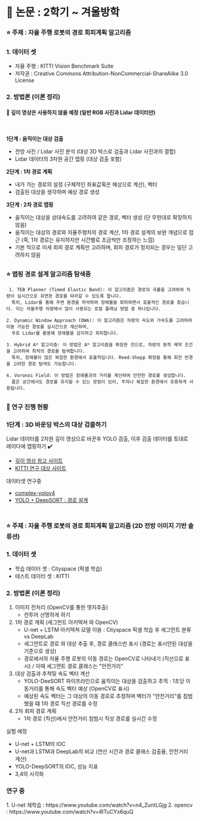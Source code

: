 # 🥇 논문 : 2학기 ~ 겨울방학
### :star: 주제 : 자율 주행 로봇의 경로 회피계획 알고리즘
<h3>1. 데이터 셋</h3>

- 자율 주행 : KITTI Vision Benchmark Suite
- 저작권 : Creative Commons Attribution-NonCommercial-ShareAlike 3.0 License

<h3>2. 방법론 (이론 정리)</h3>
<h4>🥈 깊이 영상은 사용하지 않을 예정 (일반 RGB 사진과 Lidar 데이터만)</h4><br>

**1단계 : 움직이는 대상 검출**
- 전방 사진 / Lidar 사진 분석 (대상 3D 박스로 검출과 Lidar 사진과의 결합)
- Lidar 데이터의 3차원 공간 맵핑 (대상 검출 포함)

**2단계 : 1차 경로 계획**
- 내가 가는 경로의 설정 (구체적인 좌표값혹은 예상으로 계산), 벡터
- 검출된 대상을 생각하며 예상 경로 생성

**3단계 : 2차 경로 맵핑**
- 움직이는 대상을 상대속도를 고려하여 같은 경로, 벡터 생성 (단 무한대로 확장하지 않음)
- 움직이는 대상의 경로와 자율주행차의 경로 계산, 1차 경로 설계의 보완 개념으로 접근 (즉, 1차 경로는 유지하지만 시간별로 조금씩만 조정하는 느낌)
- 기본 적으로 미세 회피 경로 계획만 고려하며, 회피 경로가 정지되는 경우는 일단 고려하지 않음 <br>
##
### :star: 맵핑 경로 설계 알고리즘 탐색중
<pre><code> 1. TEB Planner (Timed Elastic Band): 이 알고리즘은 경로의 곡률을 고려하여 차량이 실시간으로 유연한 경로를 따라갈 수 있도록 합니다. 
  특히, Lidar를 통해 주변 환경을 파악하여 장애물을 회피하면서 효율적인 경로를 찾습니다. 이는 자율주행 차량에서 많이 사용되는 로컬 플래닝 방법 중 하나입니다​.
  
2. Dynamic Window Approach (DWA): 이 알고리즘은 차량의 속도와 가속도를 고려하여 이동 가능한 경로를 실시간으로 계산하며, 
  주로 Lidar를 활용해 장애물을 감지하고 회피합니다​.
  
3. Hybrid A* 알고리즘: 이 방법은 A* 알고리즘을 확장한 것으로, 차량의 동적 제약 조건을 고려하여 최적의 경로를 탐색합니다. 
  특히, 장애물이 많은 복잡한 환경에서 효율적입니다. Reed-Shepp 확장을 통해 회전 반경을 고려한 경로 탐색도 가능합니다​.
  
4. Voronoi Field: 이 방법은 장애물과의 거리를 계산하여 안전한 경로를 생성합니다. 
  좁은 공간에서도 경로를 유지할 수 있는 장점이 있어, 주차나 복잡한 환경에서 유용하게 사용됩니다​.
</code></pre>

##
### 🏴 연구 진행 현황
### 1단계 : 3D 바운딩 박스의 대상 검출하기
Lidar 데이터를 2차원 깊이 영상으로 바꾼후 YOLO 검출, 이후 검출 데이터를 토대로 레이다에 맵핑하기 ✔️
- [깊이 영상 참고 사이트](https://velog.io/@happy_quokka/Sensor-Fusion-%ED%94%84%EB%A1%9C%EC%A0%9D%ED%8A%B8-3.-LiDAR-Projection-%EA%B3%BC%EC%A0%95-%EB%B0%8F-%EA%B5%AC%ED%98%84-Open3D-Mayavi)
- [KITTI 연구 대상 사이트](https://github.com/kuixu/kitti_object_vis?tab=readme-ov-file)

데이터셋 연구중

- [complex-yolov4](https://www.youtube.com/watch?v=F3IEobi7Li4)
- [YOLO + DeepSORT : 경로 설계](https://www.youtube.com/watch?v=w80cToFgto8) <br><br>
##
### :star: 주제 : 자율 주행 로봇의 경로 회피계획 알고리즘 (2D 전방 이미지 기반 솔류션)
<h3>1. 데이터 셋</h3>

- 학습 데이터 셋 : Cityspace (픽셀 학습)
- 테스트 데이터 셋 : KITTI

<h3>2. 방법론 (이론 정리)</h3>

1. 이미지 전처리 (OpenCV를 통한 엣지추출)
   - 컨투어 선명하게 하기
2. 1차 경로 계획 (세그먼트 아키텍쳐 와 OpenCV)
   - U-net + LSTM 아키텍쳐 모델 이용 : Cityspace 픽셀 학습 후 세그먼트 분류 vs DeepLab
   - 세그먼트로 경로 와 대상 추출 후, 경로 클래스만 표시 (경로는 표시안된 대상을 기준으로 생성)
   - 경로에서의 자율 주행 로봇의 이동 경로는 OpenCV로 나타내기 (직선으로 표시) / 이때 세그먼트 경로 클래스는 "안전거리"
3. 대상 검출과 추척및 속도 벡터 계산
   - YOLO-DeeSORT 파이프라인으로 움직이는 대상을 검출하고 추적 : 1초당 이동거리를 통해 속도 벡터 예상 (OpenCV로 표시)
   - 예상된 속도 벡터는 그 대상의 이동 경로로 추정하며 벡터가 "안전거리"를 침범했을 떄 1차 경로 직선 경로를 수정
4. 2차 회피 경로 계획
   - 1차 경로 (직선)에서 안전거리 침범시 직성 경로를 실시간 수정

실험 예정
- U-net + LSTM의 IOC
- U-net과 LSTM과 DeepLab의 비교 (연산 시간과 경로 클래스 검출율, 안전거리 계산)
- YOLO-DeepSORT의 IOC, 성능 지표
- 3,4의 시각화

<h3>연구 중</h3>
1. U-net 재학습 : https://www.youtube.com/watch?v=n4_ZuntLGjg
2. opencv : https://www.youtube.com/watch?v=iRTuCYx6quQ

